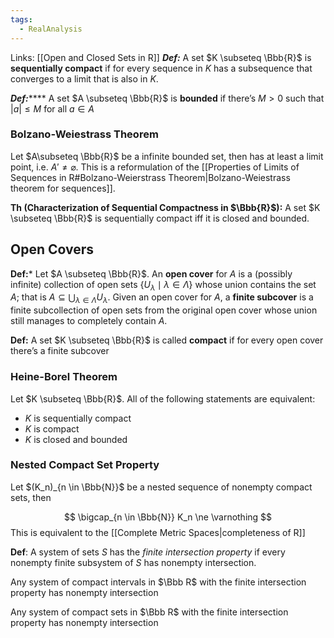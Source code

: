 ```yaml
---
tags:
  - RealAnalysis
---
```

Links: [[Open and Closed Sets in R]]
***Def:*** A set $K \subseteq \Bbb{R}$ is ********sequentially compact******** if for every sequence in $K$ has a subsequence that converges to a limit that is also in $K$.

***Def:******* A set $A \subseteq \Bbb{R}$ is ********bounded******** if there’s $M>0$ such that $|a| \le M$ for all $a \in A$

### Bolzano-Weiestrass Theorem
Let $A\subseteq \Bbb{R}$ be a infinite bounded set, then has at least a limit point, i.e. $A' \ne \varnothing$. This is a reformulation of the [[Properties of Limits of Sequences in R#Bolzano-Weierstrass Theorem|Bolzano-Weiestrass theorem for sequences]].

**Th (Characterization of Sequential Compactness in $\Bbb{R}$):** A set $K \subseteq \Bbb{R}$ is sequentially compact iff it is closed and bounded.

## Open Covers

********Def:********* Let $A \subseteq \Bbb{R}$. An **************open cover************** for $A$ is a (possibly infinite) collection of open sets ${\{U_\lambda \mid \lambda \in \Lambda\}}$ whose union contains the set $A$; that is $A \subseteq \bigcup_{\lambda\in \Lambda} U_\lambda$. Given an open cover for $A$, a ****************finite subcover**************** is a finite subcollection of open sets from the original open cover whose union still manages to completely contain $A$.

********Def:******** A set $K \subseteq \Bbb{R}$ is called ********compact******** if for every open cover there’s a finite subcover

### Heine-Borel Theorem

Let $K \subseteq \Bbb{R}$. All of the following statements are equivalent:

- $K$ is sequentially compact
- $K$ is compact
- $K$ is closed and bounded

### Nested Compact Set Property

Let $(K_n)_{n \in \Bbb{N}}$ be a nested sequence of nonempty compact sets, then

$$ \bigcap_{n \in \Bbb{N}} K_n \ne \varnothing $$
This is equivalent to the [[Complete Metric Spaces|completeness of R]]

**Def**: A system of sets $S$ has the *finite intersection property* if every nonempty finite subsystem of $S$ has nonempty intersection.

Any system of compact intervals in $\Bbb R$ with the finite intersection property has nonempty intersection

Any system of compact sets in $\Bbb R$ with the finite intersection property has nonempty intersection